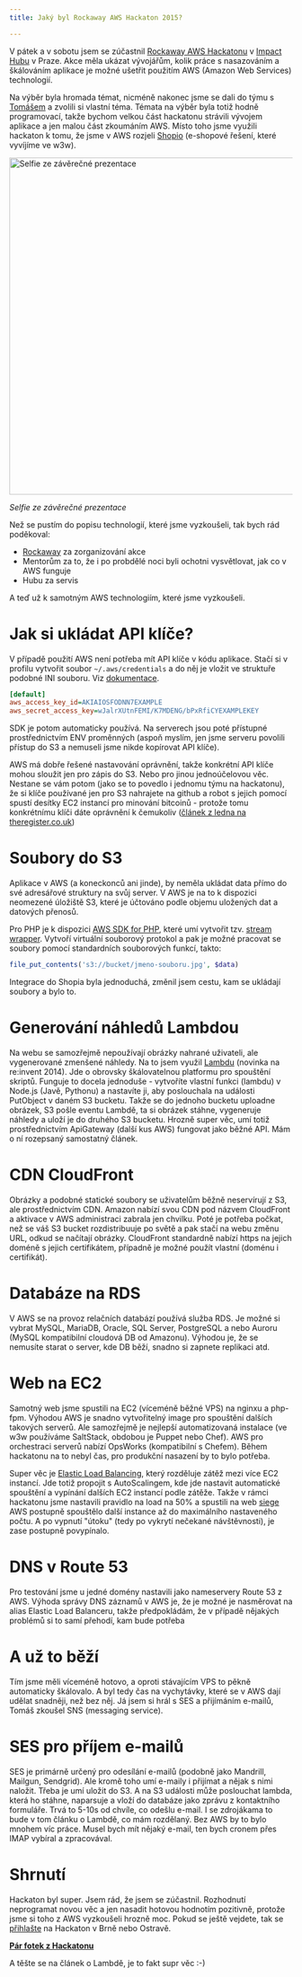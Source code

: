 ```yaml
---
title: Jaký byl Rockaway AWS Hackaton 2015?

---
```


V pátek a v sobotu jsem se zúčastnil [Rockaway AWS Hackatonu](http://hackathon.rockaway.cz/) v [Impact Hubu](http://www.hubpraha.cz/) v Praze. Akce měla ukázat vývojářům, kolik práce s nasazováním a škálováním aplikace je možné ušetřit použitím AWS (Amazon Web Services) technologií.

Na výběr byla hromada témat, nicméně nakonec jsme se dali do týmu s [Tomášem](http://www.tomasfejfar.cz/) a zvolili si vlastní téma. Témata na výběr byla totiž hodně programovací, takže bychom velkou část hackatonu strávili vývojem aplikace a jen malou část zkoumáním AWS. Místo toho jsme využili hackaton k tomu, že jsme v AWS rozjeli [Shopio](https://www.shopio.cz/) (e-shopové řešení, které vyvíjíme ve w3w).

<img src="/data/2015/2015-10-21-jaky-byl-rockaway-aws-hackaton-2015/selfie.jpg" width="600" alt="Selfie ze závěrečné prezentace">

_Selfie ze závěrečné prezentace_


Než se pustím do popisu technologií, které jsme vyzkoušeli, tak bych rád poděkoval:

 - [Rockaway](https://www.rockawaycapital.com/en/) za zorganizování akce
 - Mentorům za to, že i po probdělé noci byli ochotni vysvětlovat, jak co v AWS funguje
 - Hubu za servis

A teď už k samotným AWS technologiím, které jsme vyzkoušeli.

Jak si ukládat API klíče?
===========================
V případě použití AWS není potřeba mít API klíče v kódu aplikace. Stačí si v profilu vytvořit soubor `~/.aws/credentials` a do něj je vložit ve struktuře podobné INI souboru. Viz [dokumentace](https://docs.aws.amazon.com/cli/latest/userguide/cli-chap-getting-started.html#cli-config-files).

~~~ini
[default]
aws_access_key_id=AKIAIOSFODNN7EXAMPLE
aws_secret_access_key=wJalrXUtnFEMI/K7MDENG/bPxRfiCYEXAMPLEKEY
~~~

SDK je potom automaticky používá. Na serverech jsou poté přístupné prostřednictvím ENV proměnných (aspoň myslím, jen jsme serveru povolili přístup do S3 a nemuseli jsme nikde kopírovat API klíče).

AWS má dobře řešené nastavování oprávnění, takže konkrétní API klíče mohou sloužit jen pro zápis do S3. Nebo pro jinou jednoúčelovou věc. Nestane se vám potom (jako se to povedlo i jednomu týmu na hackatonu), že si klíče používané jen pro S3 nahrajete na github a robot s jejich pomocí spustí desítky EC2 instancí pro minování bitcoinů - protože tomu konkrétnímu klíči dáte oprávnění k čemukoliv ([článek z ledna na theregister.co.uk](http://www.theregister.co.uk/2015/01/06/dev_blunder_shows_github_crawling_with_keyslurping_bots/))

Soubory do S3
================
Aplikace v AWS (a koneckonců ani jinde), by neměla ukládat data přímo do své adresářové struktury na svůj server. V AWS je na to k dispozici neomezené úložiště S3, které je účtováno podle objemu uložených dat a datových přenosů.

Pro PHP je k dispozici [AWS SDK for PHP](https://aws.amazon.com/sdk-for-php/), které umí vytvořit tzv. [stream wrapper](https://docs.aws.amazon.com/aws-sdk-php/v3/guide/service/s3-stream-wrapper.html). Vytvoří virtuální souborový protokol a pak je možné pracovat se soubory pomocí standardních souborových funkcí, takto:
~~~php
file_put_contents('s3://bucket/jmeno-souboru.jpg', $data)
~~~

Integrace do Shopia byla jednoduchá, změnil jsem cestu, kam se ukládají soubory a bylo to.

Generování náhledů Lambdou
==========================
Na webu se samozřejmě nepoužívají obrázky nahrané uživateli, ale vygenerované zmenšené náhledy. Na to jsem využil [Lambdu](https://aws.amazon.com/lambda/) (novinka na re:invent 2014). Jde o obrovsky škálovatelnou platformu pro spouštění skriptů. Funguje to docela jednoduše - vytvoříte vlastní funkci (lambdu) v Node.js (Javě, Pythonu) a nastavíte ji, aby poslouchala na události PutObject v daném S3 bucketu. Takže se do jednoho bucketu uploadne obrázek, S3 pošle eventu Lambdě, ta si obrázek stáhne, vygeneruje náhledy a uloží je do druhého S3 bucketu. Hrozně super věc, umí totiž prostřednictvím ApiGateway (další kus AWS) fungovat jako běžné API. Mám o ní rozepsaný samostatný článek.

CDN CloudFront
=============
Obrázky a podobné statické soubory se uživatelům běžně neservírují z S3, ale prostřednictvím CDN. Amazon nabízí svou CDN pod názvem CloudFront a aktivace v AWS administraci zabrala jen chvilku. Poté je potřeba počkat, než se váš S3 bucket rozdistribuuje po světě a pak stačí na webu změnu URL, odkud se načítají obrázky. CloudFront standardně nabízí https na jejich doméně s jejich certifikátem, případně je možné použít vlastní (doménu i certifikát).

Databáze na RDS
==============
V AWS se na provoz relačních databází používá služba RDS. Je možné si vybrat MySQL, MariaDB, Oracle, SQL Server, PostgreSQL a nebo Auroru (MySQL kompatibilní cloudová DB od Amazonu). Výhodou je, že se nemusíte starat o server, kde DB běží, snadno si zapnete replikaci atd.

Web na EC2
===========
Samotný web jsme spustili na EC2 (víceméně běžné VPS) na nginxu a php-fpm. Výhodou AWS je snadno vytvořitelný image pro spouštění dalších takových serverů. Ale samozřejmě je nejlepší automatizovaná instalace (ve w3w používáme SaltStack, obdobou je Puppet nebo Chef). AWS pro orchestraci serverů nabízí OpsWorks (kompatibilní s Chefem). Během hackatonu na to nebyl čas, pro produkční nasazení by to bylo potřeba.

Super věc je [Elastic Load Balancing](https://aws.amazon.com/elasticloadbalancing/), který rozděluje zátěž mezi více EC2 instancí. Jde totiž propojit s AutoScalingem, kde jde nastavit automatické spouštění a vypínání dalších EC2 instancí podle zátěže. Takže v rámci hackatonu jsme nastavili pravidlo na load na 50% a spustili na web [siege](https://www.joedog.org/siege-home/) AWS postupně spouštělo další instance až do maximálního nastaveného počtu. A po vypnutí "útoku" (tedy po vykrytí nečekané návštěvnosti), je zase postupně povypínalo.

DNS v Route 53
===============
Pro testování jsme u jedné domény nastavili jako nameservery Route 53 z AWS. Výhoda správy DNS záznamů v AWS je, že je možné je nasměrovat na alias Elastic Load Balanceru, takže předpokládám, že v případě nějakých problémů si to samí přehodí, kam bude potřeba


A už to běží
=========
Tím jsme měli víceméně hotovo, a oproti stávajícím VPS to pěkně automaticky škálovalo. A byl tedy čas na vychytávky, které se v AWS dají udělat snadněji, než bez něj. Já jsem si hrál s SES a přijímáním e-mailů, Tomáš zkoušel SNS (messaging service).

SES pro příjem e-mailů
=====================
SES je primárně určený pro odesílání e-mailů (podobně jako Mandrill, Mailgun, Sendgrid). Ale kromě toho umí e-maily i přijímat a nějak s nimi naložit. Třeba je umí uložit do S3. A na S3 události může poslouchat lambda, která ho stáhne, naparsuje a vloží do databáze jako zprávu z kontaktního formuláře. Trvá to 5-10s od chvíle, co odešlu e-mail. I se zdrojákama to bude v tom článku o Lambdě, co mám rozdělaný.  Bez AWS by to bylo mnohem víc práce. Musel bych mít nějaký e-mail, ten bych cronem přes IMAP vybíral a zpracovával.

Shrnutí
=========
Hackaton byl super. Jsem rád, že jsem se zúčastnil. Rozhodnutí neprogramat novou věc a jen nasadit hotovou hodnotím pozitivně, protože jsme si toho z AWS vyzkoušeli hrozně moc. Pokud se ještě vejdete, tak se [přihlašte](http://hackathon.rockaway.cz/) na Hackaton v Brně nebo Ostravě.

**[Pár fotek z Hackatonu](https://www.facebook.com/media/set/?set=a.10208071550925750.1073741866.1208864474&type=1&l=e976a6c01e)**

A těšte se na článek o Lambdě, je to fakt supr věc :-)

